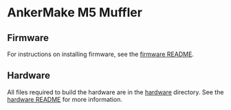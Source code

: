 # AnkerMake M5 Muffler


## Firmware

For instructions on installing firmware, see the [firmware README](firmware/README.md).


## Hardware

All files required to build the hardware are in the [hardware](hardware) directory. See the [hardware README](hardware/README.md) for more information.
